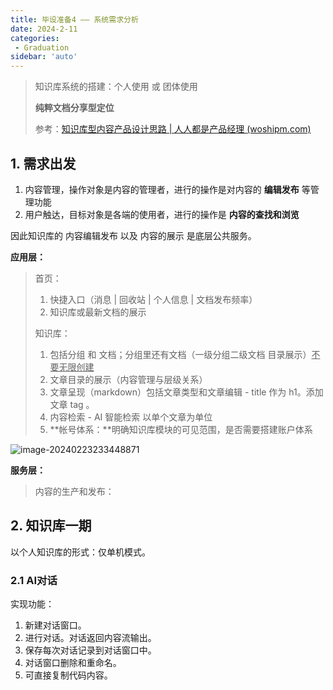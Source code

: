 ```yaml
---
title: 毕设准备4 —— 系统需求分析
date: 2024-2-11
categories:
 - Graduation
sidebar: 'auto'
---
```


> 知识库系统的搭建：个人使用 或 团体使用
>
> **纯粹文档分享型定位**
>
> 参考：[知识库型内容产品设计思路 | 人人都是产品经理 (woshipm.com)](https://www.woshipm.com/pd/4075793.html)

## 1. 需求出发

1. 内容管理，操作对象是内容的管理者，进行的操作是对内容的 **编辑发布** 等管理功能
2. 用户触达，目标对象是各端的使用者，进行的操作是 **内容的查找和浏览**

因此知识库的 内容编辑发布 以及 内容的展示 是底层公共服务。

**应用层：**

> 首页：
>
> 1. 快捷入口（消息 | 回收站 | 个人信息 | 文档发布频率）
> 2. 知识库或最新文档的展示 
>
> 知识库：
>
> 1. 包括分组 和 文档；分组里还有文档（一级分组二级文档 目录展示）<u>不要无限创建</u>
> 2. 文章目录的展示（内容管理与层级关系）
> 3. 文章呈现（markdown）包括文章类型和文章编辑  -  title 作为 h1。添加文章 tag 。
> 4. 内容检索 - AI 智能检索 以单个文章为单位
> 5. **帐号体系：**明确知识库模块的可见范围，是否需要搭建账户体系

 ![image-20240223233448871](https://gitee.com/zhizhu_wlz/image-for-md/raw/master/202402232334967.png)

**服务层：**

> 内容的生产和发布：





## 2. 知识库一期

以个人知识库的形式：仅单机模式。

### 2.1 AI对话

实现功能：

1. 新建对话窗口。
2. 进行对话。对话返回内容流输出。
3. 保存每次对话记录到对话窗口中。
4. 对话窗口删除和重命名。
5. 可直接复制代码内容。
